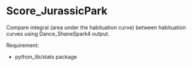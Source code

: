 # Score_JurassicPark
Compare integral (area under the habituation curve) between habituation curves using Dance_ShaneSpark4 output. 

Requirement:
* python_lib/stats package

